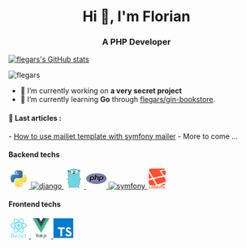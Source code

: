 <h1 align="center">Hi 👋, I'm Florian</h1>
<h3 align="center">A PHP Developer</h3>

[![flegars's GitHub stats](https://github-readme-stats.vercel.app/api?username=flegars&theme=tokyonight&show=reviews,discussions_started,discussions_answered,prs_merged,prs_merged_percentage)](https://github.com/anuraghazra/github-readme-stats)

<p align="left"> <img src="https://komarev.com/ghpvc/?username=flegars&label=Profile%20views&color=0e75b6&style=flat" alt="flegars" /> </p>

- 🔭 I’m currently working on **a very secret project**
- 🌱 I’m currently learning **Go** through <a href="https://github.com/flegars/gin-bookstore">flegars/gin-bookstore</a>.

<h4 align="left">📰 Last articles :</h4>
- <a href="https://flegars.github.io/jekyll/update/2023/11/22/how-to-use-mailjet-templates-with-symfony-mailer.html">How to use mailjet template with symfony mailer</a>
- More to come ...

<h4 align="left">Backend techs</h4>
<a href="https://www.python.org" target="_blank" rel="noreferrer"> <img src="https://raw.githubusercontent.com/devicons/devicon/master/icons/python/python-original.svg" alt="python" width="40" height="40"/> </a>
<a href="https://www.djangoproject.com/" target="_blank" rel="noreferrer"> <img src="https://cdn.worldvectorlogo.com/logos/django.svg" alt="django" width="40" height="40"/> </a>
  <a href="https://golang.org" target="_blank" rel="noreferrer"> <img src="https://raw.githubusercontent.com/devicons/devicon/master/icons/go/go-original.svg" alt="go" width="40" height="40"/> </a>
   <a href="https://www.php.net" target="_blank" rel="noreferrer"> <img src="https://raw.githubusercontent.com/devicons/devicon/master/icons/php/php-original.svg" alt="php" width="40" height="40"/> </a>
  <a href="https://symfony.com" target="_blank" rel="noreferrer"> <img src="https://symfony.com/logos/symfony_black_03.svg" alt="symfony" width="40" height="40"/> </a>
  <a href="https://laravel.com/" target="_blank" rel="noreferrer"> <img src="https://raw.githubusercontent.com/devicons/devicon/master/icons/laravel/laravel-plain-wordmark.svg" alt="laravel" width="40" height="40"/> </a>
<h4 align="left">Frontend techs</h4>
<p>
  <a href="https://reactjs.org/" target="_blank" rel="noreferrer"> <img src="https://raw.githubusercontent.com/devicons/devicon/master/icons/react/react-original-wordmark.svg" alt="react" width="40" height="40"/> </a><a href="https://vuejs.org/" target="_blank" rel="noreferrer"> <img src="https://raw.githubusercontent.com/devicons/devicon/master/icons/vuejs/vuejs-original-wordmark.svg" alt="vuejs" width="40" height="40"/> </a>
  <a href="https://www.typescriptlang.org/" target="_blank" rel="noreferrer"> <img src="https://raw.githubusercontent.com/devicons/devicon/master/icons/typescript/typescript-original.svg" alt="typescript" width="40" height="40"/> </a>
</p>
